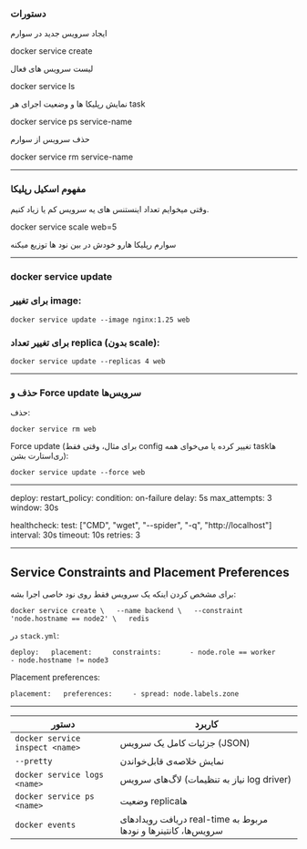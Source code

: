 

### دستورات

ایجاد سرویس جدید در سوارم

docker service create


لیست سرویس های فعال

docker service ls


نمایش رپلیکا ها و وضعیت اجرای هر task

docker service ps service-name


حذف سرویس از سوارم

docker service rm service-name



---


### مفهوم اسکیل رپلیکا


وقتی میخوایم تعداد اینستنس های یه سرویس کم یا زیاد کنیم.


docker service scale web=5

سوارم رپلیکا هارو خودش در بین نود ها توزیع میکنه

---


### docker service update

### برای تغییر image:

`docker service update --image nginx:1.25 web`

### برای تغییر تعداد replica (بدون scale):


`docker service update --replicas 4 web`


---
### حذف و Force update سرویس‌ها

 حذف:

`docker service rm web`

Force update (برای مثال، وقتی فقط config تغییر کرده یا می‌خوای همه taskها ری‌استارت بشن):

`docker service update --force web`

---

deploy:
  restart_policy:
    condition: on-failure
    delay: 5s
    max_attempts: 3
    window: 30s




healthcheck:
  test: ["CMD", "wget", "--spider", "-q", "http://localhost"]
  interval: 30s
  timeout: 10s
  retries: 3



---
## Service Constraints and Placement Preferences

برای مشخص کردن اینکه یک سرویس فقط روی نود خاصی اجرا بشه:


`docker service create \   --name backend \   --constraint 'node.hostname == node2' \   redis`

در `stack.yml`:


`deploy:   placement:     constraints:       - node.role == worker       - node.hostname != node3`

Placement preferences:

`placement:   preferences:     - spread: node.labels.zone`

---


|دستور|کاربرد|
|---|---|
|`docker service inspect <name>`|جزئیات کامل یک سرویس (JSON)|
|`--pretty`|نمایش خلاصه‌ی قابل‌خواندن|
|`docker service logs <name>`|لاگ‌های سرویس (نیاز به تنظیمات log driver)|
|`docker service ps <name>`|وضعیت replicaها|
|`docker events`|دریافت رویدادهای real-time مربوط به سرویس‌ها، کانتینرها و نودها|